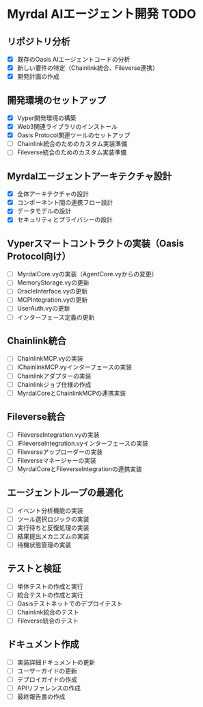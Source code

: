 # Myrdal AIエージェント開発 TODO

## リポジトリ分析
- [x] 既存のOasis AIエージェントコードの分析
- [x] 新しい要件の特定（Chainlink統合、Fileverse連携）
- [x] 開発計画の作成

## 開発環境のセットアップ
- [x] Vyper開発環境の構築
- [x] Web3関連ライブラリのインストール
- [x] Oasis Protocol関連ツールのセットアップ
- [ ] Chainlink統合のためのカスタム実装準備
- [ ] Fileverse統合のためのカスタム実装準備

## Myrdalエージェントアーキテクチャ設計
- [x] 全体アーキテクチャの設計
- [x] コンポーネント間の連携フロー設計
- [x] データモデルの設計
- [x] セキュリティとプライバシーの設計

## Vyperスマートコントラクトの実装（Oasis Protocol向け）
- [ ] MyrdalCore.vyの実装（AgentCore.vyからの変更）
- [ ] MemoryStorage.vyの更新
- [ ] OracleInterface.vyの更新
- [ ] MCPIntegration.vyの更新
- [ ] UserAuth.vyの更新
- [ ] インターフェース定義の更新

## Chainlink統合
- [ ] ChainlinkMCP.vyの実装
- [ ] IChainlinkMCP.vyインターフェースの実装
- [ ] Chainlinkアダプターの実装
- [ ] Chainlinkジョブ仕様の作成
- [ ] MyrdalCoreとChainlinkMCPの連携実装

## Fileverse統合
- [ ] FileverseIntegration.vyの実装
- [ ] IFileverseIntegration.vyインターフェースの実装
- [ ] Fileverseアップローダーの実装
- [ ] Fileverseマネージャーの実装
- [ ] MyrdalCoreとFileverseIntegrationの連携実装

## エージェントループの最適化
- [ ] イベント分析機能の実装
- [ ] ツール選択ロジックの実装
- [ ] 実行待ちと反復処理の実装
- [ ] 結果提出メカニズムの実装
- [ ] 待機状態管理の実装

## テストと検証
- [ ] 単体テストの作成と実行
- [ ] 統合テストの作成と実行
- [ ] Oasisテストネットでのデプロイテスト
- [ ] Chainlink統合のテスト
- [ ] Fileverse統合のテスト

## ドキュメント作成
- [ ] 実装詳細ドキュメントの更新
- [ ] ユーザーガイドの更新
- [ ] デプロイガイドの作成
- [ ] APIリファレンスの作成
- [ ] 最終報告書の作成
